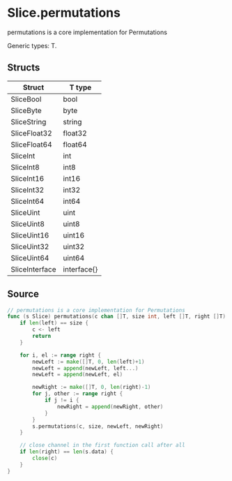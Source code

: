# Slice.permutations

permutations is a core implementation for Permutations

Generic types: T.

## Structs

| Struct | T type |
| ------ | ------ |
| SliceBool | bool |
| SliceByte | byte |
| SliceString | string |
| SliceFloat32 | float32 |
| SliceFloat64 | float64 |
| SliceInt | int |
| SliceInt8 | int8 |
| SliceInt16 | int16 |
| SliceInt32 | int32 |
| SliceInt64 | int64 |
| SliceUint | uint |
| SliceUint8 | uint8 |
| SliceUint16 | uint16 |
| SliceUint32 | uint32 |
| SliceUint64 | uint64 |
| SliceInterface | interface{} |

## Source

```go
// permutations is a core implementation for Permutations
func (s Slice) permutations(c chan []T, size int, left []T, right []T) {
	if len(left) == size {
		c <- left
		return
	}

	for i, el := range right {
		newLeft := make([]T, 0, len(left)+1)
		newLeft = append(newLeft, left...)
		newLeft = append(newLeft, el)

		newRight := make([]T, 0, len(right)-1)
		for j, other := range right {
			if j != i {
				newRight = append(newRight, other)
			}
		}
		s.permutations(c, size, newLeft, newRight)
	}

	// close channel in the first function call after all
	if len(right) == len(s.data) {
		close(c)
	}
}
```

